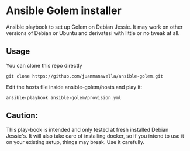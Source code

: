 Ansible Golem installer
=======================

Ansible playbook to set up Golem on Debian Jessie. It may work on other versions of Debian or Ubuntu and derivatesi with little or no tweak at all.


Usage
---

You can clone this repo directly 

```
git clone https://github.com/juanmanavella/ansible-golem.git
```

Edit the hosts file inside ansible-golem/hosts and play it:

```
ansible-playbook ansible-golem/provision.yml
```

Caution:
---

This play-book is intended and only tested at fresh installed Debian Jessie's.
It will also take care of installing docker, so if you intend to use it on 
your existing setup, things may break. Use it carefully.

